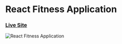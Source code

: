 # React Fitness Application

### [Live Site](https://amir-gym.netlify.app/)

![React Fitness Application](https://i.ibb.co/Yt9spGc/image.png)


